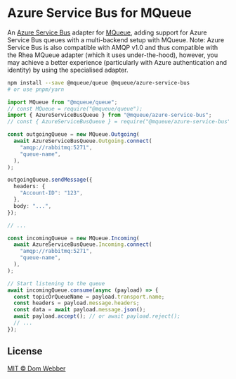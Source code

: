 # Azure Service Bus for MQueue

An [Azure Service Bus](https://azure.microsoft.com/products/service-bus) adapter
for
[MQueue](https://github.com/domwebber/mqueue/blob/main/packages/queue/README.md),
adding support for Azure Service Bus queues with a multi-backend setup with
MQueue. Note: Azure Service Bus is also compatible with AMQP v1.0 and thus
compatible with the Rhea MQueue adapter (which it uses under-the-hood), however,
you may achieve a better experience (particularly with Azure authentication and
identity) by using the specialised adapter.

```bash
npm install --save @mqueue/queue @mqueue/azure-service-bus
# or use pnpm/yarn
```

```ts
import MQueue from "@mqueue/queue";
// const MQueue = require("@mqueue/queue");
import { AzureServiceBusQueue } from "@mqueue/azure-service-bus";
// const { AzureServiceBusQueue } = require("@mqueue/azure-service-bus");

const outgoingQueue = new MQueue.Outgoing(
  await AzureServiceBusQueue.Outgoing.connect(
    "amqp://rabbitmq:5271",
    "queue-name",
  ),
);

outgoingQueue.sendMessage({
  headers: {
    "Account-ID": "123",
  },
  body: "...",
});

// ...

const incomingQueue = new MQueue.Incoming(
  await AzureServiceBusQueue.Incoming.connect(
    "amqp://rabbitmq:5271",
    "queue-name",
  ),
);

// Start listening to the queue
await incomingQueue.consume(async (payload) => {
  const topicOrQueueName = payload.transport.name;
  const headers = payload.message.headers;
  const data = await payload.message.json();
  await payload.accept(); // or await payload.reject();
  // ...
});
```

## License

[MIT © Dom Webber](./LICENSE)
